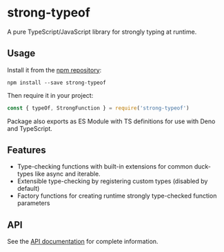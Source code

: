 # strong-typeof

A pure TypeScript/JavaScript library for strongly typing at runtime.

## Usage

Install it from the [npm repository](https://www.npmjs.com/package/strong-typeof):

```console
npm install --save strong-typeof
```

Then require it in your project:

```js
const { typeOf, StrongFunction } = require('strong-typeof')
```

Package also exports as ES Module with TS definitions for use with Deno and TypeScript.

## Features

- Type-checking functions with built-in extensions for common duck-types like async and iterable.
- Extensible type-checking by registering custom types (disabled by default)
- Factory functions for creating runtime strongly type-checked function parameters

## API

See the [API documentation](https://ahuggins-nhs.github.io/strong-typeof/) for complete information.
